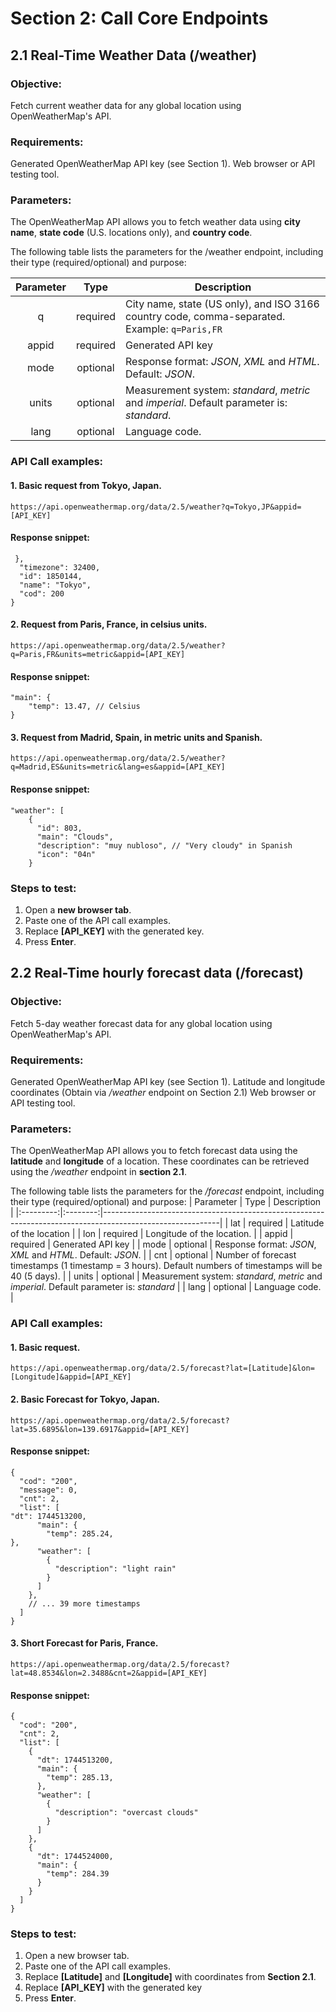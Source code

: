 # Section 2: Call Core Endpoints
## 2.1 Real-Time Weather Data (/weather)

### Objective: 
Fetch current weather data for any global location using OpenWeatherMap's API.

### Requirements:  
Generated OpenWeatherMap API key (see Section 1).
Web browser or API testing tool. 

### Parameters:
The OpenWeatherMap API allows you to fetch weather data using **city name**, **state code** (U.S. locations only), and **country code**. 

The following table lists the parameters for the /weather endpoint, including their type (required/optional) and purpose:

| Parameter 	|   Type   	|                                          Description                                          	|
|:---------:	|:--------:	|-----------------------------------------------------------------------------------------------	|
|     q     	| required 	| City name, state (US only), and ISO 3166 country code, comma-separated. Example: `q=Paris,FR` 	|
|   appid   	| required 	| Generated API key                                                                             	|
|    mode   	| optional 	| Response format: *JSON*, *XML* and *HTML*. Default: *JSON*.                                           	|
|   units   	| optional 	| Measurement system: *standard*, *metric* and *imperial*. Default parameter is: *standard*.             	|
|    lang   	| optional 	| Language code.                                                                                	|

### API Call examples: 

#### 1. Basic request from Tokyo, Japan. 
```
https://api.openweathermap.org/data/2.5/weather?q=Tokyo,JP&appid=[API_KEY] 
```
#### Response snippet:
```
 },
  "timezone": 32400,
  "id": 1850144,
  "name": "Tokyo",
  "cod": 200
}
```
#### 2. Request from Paris, France, in celsius units. 
```
https://api.openweathermap.org/data/2.5/weather?q=Paris,FR&units=metric&appid=[API_KEY]
```
#### Response snippet: 
```
"main": {
    "temp": 13.47, // Celsius 
}
```

#### 3. Request from Madrid, Spain, in metric units and Spanish. 
```
https://api.openweathermap.org/data/2.5/weather?q=Madrid,ES&units=metric&lang=es&appid=[API_KEY]
```
 
#### Response snippet: 
```
"weather": [
    {
      "id": 803,
      "main": "Clouds",
      "description": "muy nubloso", // "Very cloudy" in Spanish 
      "icon": "04n"
    }
```

### Steps to test: 
1. Open a **new browser tab**. 
2. Paste one of the API call examples.  
3. Replace **[API_KEY]** with the generated key. 
4. Press **Enter**. 




## 2.2 Real-Time hourly forecast data (/forecast)
### Objective: 
Fetch 5-day weather forecast data for any global location using OpenWeatherMap's API.

### Requirements:  
Generated OpenWeatherMap API key (see Section 1).
Latitude and longitude coordinates (Obtain via */weather* endpoint on Section 2.1)
Web browser or API testing tool. 

### Parameters:
The OpenWeatherMap API allows you to fetch forecast data using the **latitude** and **longitude** of a location. These coordinates can be retrieved using the */weather* endpoint in **section 2.1**.

The following table lists the parameters for the */forecast* endpoint, including their type (required/optional) and purpose:
| Parameter | Type     | Description                                                                                               |
|:---------:|:--------:|-----------------------------------------------------------------------------------------------------------|
|    lat    | required | Latitude of the location                                                                                  |
|    lon    | required | Longitude of the location.                                                                                |
|   appid   | required | Generated API key                                                                                         |
|    mode   | optional | Response format: *JSON*, *XML* and *HTML*. Default: *JSON*.                                                       |
|    cnt    | optional | Number of forecast timestamps (1 timestamp = 3 hours). Default numbers of timestamps will be 40 (5 days). |
|   units   | optional | Measurement system: *standard*, *metric* and *imperial*. Default parameter is: *standard*                         |
|    lang   | optional | Language code.                                                                                            |

### API Call examples: 
#### 1. Basic request.
```
https://api.openweathermap.org/data/2.5/forecast?lat=[Latitude]&lon=[Longitude]&appid=[API_KEY]
```
#### 2. Basic Forecast for Tokyo, Japan.
```
https://api.openweathermap.org/data/2.5/forecast?lat=35.6895&lon=139.6917&appid=[API_KEY]
```
#### Response snippet: 
```
{
  "cod": "200",
  "message": 0,
  "cnt": 2,
  "list": [ 
"dt": 1744513200,
      "main": {
        "temp": 285.24,
},  
      "weather": [  
        {  
          "description": "light rain"  
        }  
      ]  
    },  
    // ... 39 more timestamps  
  ]  
}  
```
#### 3. Short Forecast for Paris, France.
```
https://api.openweathermap.org/data/2.5/forecast?lat=48.8534&lon=2.3488&cnt=2&appid=[API_KEY]
```
#### Response snippet: 
```
{  
  "cod": "200",  
  "cnt": 2,  
  "list": [  
    {  
      "dt": 1744513200,  
      "main": {  
        "temp": 285.13,   
      },  
      "weather": [  
        {  
          "description": "overcast clouds"  
        }  
      ]  
    },  
    {  
      "dt": 1744524000,  
      "main": {  
        "temp": 284.39  
      }  
    }  
  ]  
} 
```
### Steps to test: 
1. Open a new browser tab. 
2. Paste one of the API call examples.  
3. Replace **[Latitude]** and **[Longitude]** with coordinates from **Section 2.1**. 
4. Replace **[API_KEY]** with the generated key
5. Press **Enter**. 
